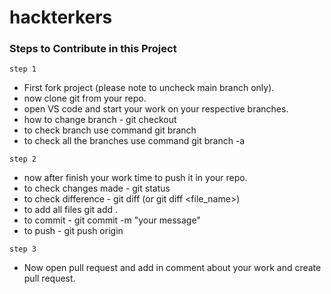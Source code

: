 # hackterkers
### Steps to Contribute in this Project
  ```step 1```
  - First fork project (please note to uncheck main branch only).
  - now clone git from your repo.
  - open VS code and start your work on your respective branches.
  - how to change branch - git checkout <branch name>
  - to check branch use command git branch
  - to check all the branches use command git branch -a
  
  ```step 2```
  - now after finish your work time to push it in your repo.
  - to check changes made - git status
  - to check difference - git diff (or git diff <file_name>)
  - to add all files git add .
  - to commit - git commit -m "your message"
  - to push - git push origin <branch name>
  
  ```step 3```
  - Now open pull request and add in comment about your work and create pull request.
